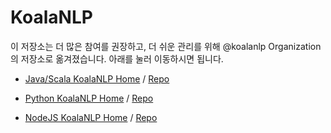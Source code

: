 # KoalaNLP
이 저장소는 더 많은 참여를 권장하고, 더 쉬운 관리를 위해 @koalanlp Organization의 저장소로 옮겨졌습니다.
아래를 눌러 이동하시면 됩니다.

* [Java/Scala KoalaNLP Home](https://koalanlp.github.io/koalanlp) / [Repo](https://github.com/koalanlp/koalanlp)

* [Python KoalaNLP Home](https://koalanlp.github.io/py-koalanlp) / [Repo](https://github.com/koalanlp/py-koalanlp)

* [NodeJS KoalaNLP Home](https://koalanlp.github.io/nodejs-koalanlp) / [Repo](https://github.com/koalanlp/nodejs-koalanlp)
